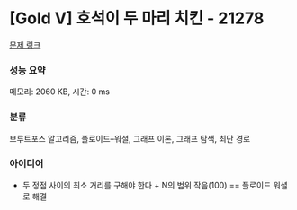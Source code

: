# [Gold V] 호석이 두 마리 치킨 - 21278 

[문제 링크](https://www.acmicpc.net/problem/21278) 

### 성능 요약

메모리: 2060 KB, 시간: 0 ms

### 분류

브루트포스 알고리즘, 플로이드–워셜, 그래프 이론, 그래프 탐색, 최단 경로

### 아이디어

- 두 정점 사이의 최소 거리를 구해야 한다 + N의 범위 작음(100) == 플로이드 워셜로 해결
